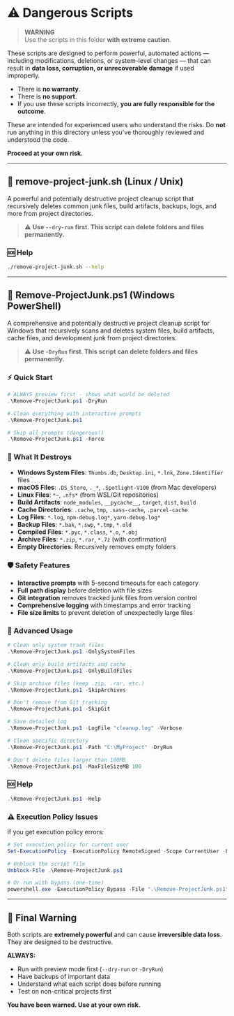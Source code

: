 # ⚠️ Dangerous Scripts

> **WARNING**  
> Use the scripts in this folder **with extreme caution**.

These scripts are designed to perform powerful, automated actions — including modifications, deletions, or system-level changes — that can result in **data loss, corruption, or unrecoverable damage** if used improperly.

- There is **no warranty**.
- There is **no support**.
- If you use these scripts incorrectly, **you are fully responsible for the outcome**.

These are intended for experienced users who understand the risks. Do **not** run anything in this directory unless you've thoroughly reviewed and understood the code.

**Proceed at your own risk.**

---

## 🧹 remove-project-junk.sh (Linux / Unix)

A powerful and potentially destructive project cleanup script that recursively deletes common junk files, build artifacts, backups, logs, and more from project directories.

> ⚠️ **Use `--dry-run` first. This script can delete folders and files permanently.**

### 🆘 Help

```bash
./remove-project-junk.sh --help
```

---

## 🧹 Remove-ProjectJunk.ps1 (Windows PowerShell)

A comprehensive and potentially destructive project cleanup script for Windows that recursively scans and deletes system files, build artifacts, cache files, and development junk from project directories.

> ⚠️ **Use `-DryRun` first. This script can delete folders and files permanently.**

### ⚡ Quick Start

```powershell
# ALWAYS preview first - shows what would be deleted
.\Remove-ProjectJunk.ps1 -DryRun

# Clean everything with interactive prompts
.\Remove-ProjectJunk.ps1

# Skip all prompts (dangerous!)
.\Remove-ProjectJunk.ps1 -Force
```

### 🎯 What It Destroys

- **Windows System Files**: `Thumbs.db`, `Desktop.ini`, `*.lnk`, `Zone.Identifier` files
- **macOS Files**: `.DS_Store`, `._*`, `.Spotlight-V100` (from Mac developers)
- **Linux Files**: `*~`, `.nfs*` (from WSL/Git repositories)
- **Build Artifacts**: `node_modules`, `__pycache__`, `target`, `dist`, `build`
- **Cache Directories**: `.cache`, `tmp`, `.sass-cache`, `.parcel-cache`
- **Log Files**: `*.log`, `npm-debug.log*`, `yarn-debug.log*`
- **Backup Files**: `*.bak`, `*.swp`, `*.tmp`, `*.old`
- **Compiled Files**: `*.pyc`, `*.class`, `*.o`, `*.obj`
- **Archive Files**: `*.zip`, `*.rar`, `*.7z` (with confirmation)
- **Empty Directories**: Recursively removes empty folders

### 🛡️ Safety Features

- **Interactive prompts** with 5-second timeouts for each category
- **Full path display** before deletion with file sizes
- **Git integration** removes tracked junk files from version control
- **Comprehensive logging** with timestamps and error tracking
- **File size limits** to prevent deletion of unexpectedly large files

### 🔧 Advanced Usage

```powershell
# Clean only system trash files
.\Remove-ProjectJunk.ps1 -OnlySystemFiles

# Clean only build artifacts and cache
.\Remove-ProjectJunk.ps1 -OnlyBuildFiles

# Skip archive files (keep .zip, .rar, etc.)
.\Remove-ProjectJunk.ps1 -SkipArchives

# Don't remove from Git tracking
.\Remove-ProjectJunk.ps1 -SkipGit

# Save detailed log
.\Remove-ProjectJunk.ps1 -LogFile "cleanup.log" -Verbose

# Clean specific directory
.\Remove-ProjectJunk.ps1 -Path "C:\MyProject" -DryRun

# Don't delete files larger than 100MB
.\Remove-ProjectJunk.ps1 -MaxFileSizeMB 100
```

### 🆘 Help

```powershell
.\Remove-ProjectJunk.ps1 -Help
```

### ⚠️ Execution Policy Issues

If you get execution policy errors:

```powershell
# Set execution policy for current user
Set-ExecutionPolicy -ExecutionPolicy RemoteSigned -Scope CurrentUser -Force

# Unblock the script file
Unblock-File .\Remove-ProjectJunk.ps1

# Or run with bypass (one-time)
powershell.exe -ExecutionPolicy Bypass -File ".\Remove-ProjectJunk.ps1" -DryRun
```

---

## 🚨 Final Warning

Both scripts are **extremely powerful** and can cause **irreversible data loss**. They are designed to be destructive. 

**ALWAYS:**
- Run with preview mode first (`--dry-run` or `-DryRun`)
- Have backups of important data
- Understand what each script does before running
- Test on non-critical projects first

**You have been warned. Use at your own risk.**